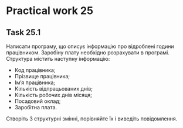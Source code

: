 # Practical work 25

## Task 25.1
Написати програму, що описує інформацію про відроблені години працівником. Заробіну плату необхідно розрахувати в програмі. Структура містить наступну інформацію:
- Код працівника;
- Прізвище працівника;
- Ім’я працівника;
- Кількість відпрацьованих днів;
- Кількість робочих днів місяця;
- Посадовий оклад;
- Заробітна плата.

Створіть 3 структурні змінні, порівняйте їх і виведіть повідомлення.
